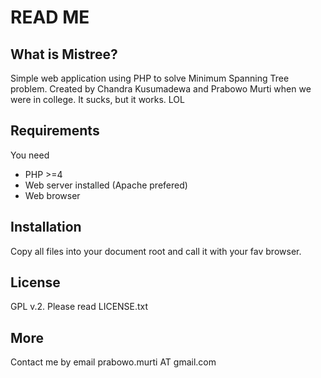 
# READ ME

## What is Mistree?

Simple web application using PHP to solve Minimum Spanning Tree
problem. Created by Chandra Kusumadewa and Prabowo Murti when we
were in college. It sucks, but it works. LOL


## Requirements

You need 
- PHP >=4
- Web server installed (Apache prefered)
- Web browser


## Installation

Copy all files into your document root and call it with your fav browser.


## License

GPL v.2. Please read LICENSE.txt


## More

Contact me by email prabowo.murti AT gmail.com
